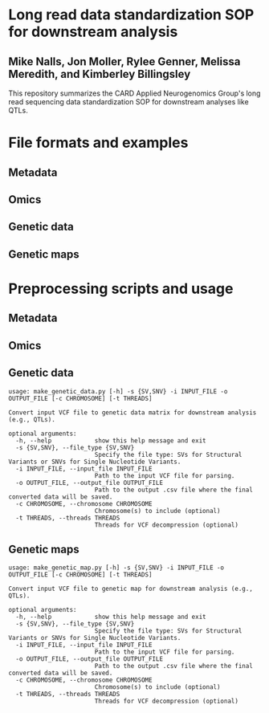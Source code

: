 # Long read data standardization SOP for downstream analysis
## Mike Nalls, Jon Moller, Rylee Genner, Melissa Meredith, and Kimberley Billingsley
This repository summarizes the CARD Applied Neurogenomics Group's long read sequencing data standardization SOP for downstream analyses like QTLs.
# File formats and examples
## Metadata
## Omics
## Genetic data
## Genetic maps
# Preprocessing scripts and usage
## Metadata
## Omics
## Genetic data
```
usage: make_genetic_data.py [-h] -s {SV,SNV} -i INPUT_FILE -o OUTPUT_FILE [-c CHROMOSOME] [-t THREADS]

Convert input VCF file to genetic data matrix for downstream analysis (e.g., QTLs).

optional arguments:
  -h, --help            show this help message and exit
  -s {SV,SNV}, --file_type {SV,SNV}
                        Specify the file type: SVs for Structural Variants or SNVs for Single Nucleotide Variants.
  -i INPUT_FILE, --input_file INPUT_FILE
                        Path to the input VCF file for parsing.
  -o OUTPUT_FILE, --output_file OUTPUT_FILE
                        Path to the output .csv file where the final converted data will be saved.
  -c CHROMOSOME, --chromosome CHROMOSOME
                        Chromosome(s) to include (optional)
  -t THREADS, --threads THREADS
                        Threads for VCF decompression (optional)
```
## Genetic maps
```
usage: make_genetic_map.py [-h] -s {SV,SNV} -i INPUT_FILE -o OUTPUT_FILE [-c CHROMOSOME] [-t THREADS]

Convert input VCF file to genetic map for downstream analysis (e.g., QTLs).

optional arguments:
  -h, --help            show this help message and exit
  -s {SV,SNV}, --file_type {SV,SNV}
                        Specify the file type: SVs for Structural Variants or SNVs for Single Nucleotide Variants.
  -i INPUT_FILE, --input_file INPUT_FILE
                        Path to the input VCF file for parsing.
  -o OUTPUT_FILE, --output_file OUTPUT_FILE
                        Path to the output .csv file where the final converted data will be saved.
  -c CHROMOSOME, --chromosome CHROMOSOME
                        Chromosome(s) to include (optional)
  -t THREADS, --threads THREADS
                        Threads for VCF decompression (optional)
```
